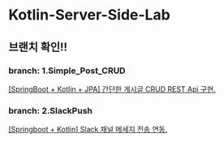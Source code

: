 # Kotlin-Server-Side-Lab
## 브랜치 확인!!

### branch: 1.Simple_Post_CRUD
[[SpringBoot + Kotlin + JPA] 간단한 게시글 CRUD REST Api 구현.](https://brotherone.tistory.com/8)

### branch: 2.SlackPush
[[Springboot + Kotlin] Slack 채널 메세지 전송 연동.](https://brotherone.tistory.com/7)
